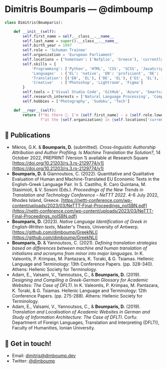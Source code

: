 # Dimitris Boumparis — @dimboump

```python
class Dimitris(Boumparis):

    def __init__(self):
        self.first_name = self.__class__.__name__
        self.last_name = super().__class__.__name__
        self.birth_year = 1997
        self.role = 'Schuman Trainee'
        self.organization = 'European Parliament'
        self.locations = {'hometown': ('Nafplio', 'Greece'), 'currently': ('Luxembourg', 'Luxembourg')}
        self.skills = {
            'Programming': ['Python', 'HTML', 'CSS', 'SCSS', 'JavaScript', 'R'],
            'Languages'  : {'EL': 'native', 'EN': 'proficient', 'DE': 'advanced', 'ES': 'intermediate'},
            'Translation': [('EN', 'EL'), ('DE', 'EL'), ('ES', 'EL'), ('EL', 'EN')],
            'Creative'   : ['Photoshop', 'Lightroom', 'Figma']
        }
        self.tools = ['Visual Studio Code', 'GitHub', 'Azure', 'Smartcat', 'RWS Trados Studio']
        self.research_interests = ['Natural Language Processing', 'Computational Stylometry', 'Large Language Models']
        self.hobbies = ['Photography', 'Sudoku', 'Tech']

    def __repr__(self):
        return (f"Hi there 👋. I'm {self.first_name} — a {self.role.lower()} "
                f"at the {self.organization} in {self.locations['currently']}.")

```

<!-- ## 🔜 Currently working on... -->
## 📄 Publications

- Mikros, G.K. & **Boumparis, D.** (submitted). _Cross-linguistic Authorship Attribution and Author Profiling. Is Machine Translation the Solution?_, 14 October 2022, PREPRINT (Version 1) available at Research Square [https://doi.org/10.21203/rs.3.rs-2129774/v1](https://doi.org/10.21203/rs.3.rs-2129774/v1)
- **Boumparis, D.** & Giannoutsos, C. (2022). Quantitative and Qualitative Evaluation of Human and Machine-Translated EU Economic Texts in the English-Greek Language Pair. In S. Castilho, R. Caro Quintana, M. Stasimioti, & V. Sosoni (Eds.). _Proceedings of the New Trends in Translation and Technology Conference &ndash; NeTTT 2022_. 4-6 July 2022, Rhodes Island, Greece. [https://nettt-conference.com/wp-content/uploads/2023/03/NeTTT-Final-Proceedings_noISBN.pdf](https://nettt-conference.com/wp-content/uploads/2023/03/NeTTT-Final-Proceedings_noISBN.pdf)
- **Boumparis, D.** (2023). _Native Language Identification of Greek in English-Written texts_, Master's Thesis, University of Antwerp. [https://github.com/dimboump/GreekNLI](https://github.com/dimboump/GreekNLI)
- **Boumparis, D.** & Yannoutsos, C. (2021). _Defining translation strategies based on differences between machine and human translation of initialisms and acronyms from minor into major languages_. In K. Valeontis, P. Krimpas, M. Pantazara, K. Toraki, & G. Tsiamas. Hellenic Language and Terminology: 13th Conference Papers. (pp. 328-340). Athens: Hellenic Society for Terminology.
- Adam, E., Valsami, V., Yannoutsos, C., & **Boumparis, D.** (2019). _Designing and Compiling a Greek-German Glossary for Academic Websites: The Case of DFLTI_. In K. Valeontis, P. Krimpas, M. Pantazara, K. Toraki, & G. Tsiamas. Hellenic Language and Terminology: 12th Conference Papers. (pp. 275-288). Athens: Hellenic Society for Terminology.
- Adam, E., Valsami, V., Yannoutsos, C., & **Boumparis, D.** (2019). _Translation and Localisation of Academic Websites in German and Study of Information Architecture: The Case of DFLTI_. Corfu: Department of Foreign Languages, Translation and Interpreting (DFLTI), Faculty of Humanities, Ionian University.

## 💬 Get in touch!

- Email: [dimitris@dimboump.dev](mailto:dimitris@dimboump.dev)
- Twitter: [@dimboump](https://twitter.com/dimboump)
